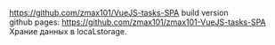 https://github.com/zmax101/VueJS-tasks-SPA build version <br>
github pages: https://github.com/zmax101/zmax101-VueJS-tasks-SPA <br>
Храние данных в locaLstorage.
